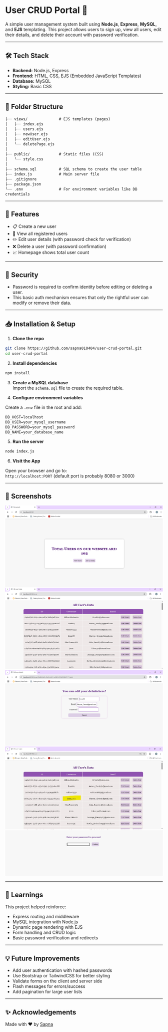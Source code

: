 # User CRUD Portal 🚀

A simple user management system built using **Node.js**, **Express**, **MySQL**, and **EJS** templating. This project allows users to sign up, view all users, edit their details, and delete their account with password verification.

---

## 🛠️ Tech Stack

- **Backend:** Node.js, Express
- **Frontend:** HTML, CSS, EJS (Embedded JavaScript Templates)
- **Database:** MySQL
- **Styling:** Basic CSS

---

## 📂 Folder Structure

```
├── views/              # EJS templates (pages)
│   ├── index.ejs
│   ├── users.ejs
│   ├── newUser.ejs
│   ├── editUser.ejs
│   └── deletePage.ejs
│
├── public/             # Static files (CSS)
│   └── style.css
│
├── schema.sql          # SQL schema to create the user table
├── index.js            # Main server file
├── .gitignore
├── package.json
└── .env                # For environment variables like DB credentials
```

---

## 🚦 Features

- 📋 Create a new user
- 👀 View all registered users
- ✏️ Edit user details (with password check for verification)
- ❌ Delete a user (with password confirmation)
- 📈 Homepage shows total user count

---

## 🔐 Security
- Password is required to confirm identity before editing or deleting a user.
- This basic auth mechanism ensures that only the rightful user can modify or remove their data.


---


## 📥 Installation & Setup

1. **Clone the repo**

```bash
git clone https://github.com/sapna010404/user-crud-portal.git
cd user-crud-portal
```

2. **Install dependencies**

```bash
npm install
```

3. **Create a MySQL database**  
Import the `schema.sql` file to create the required table.

4. **Configure environment variables**

Create a `.env` file in the root and add:

```
DB_HOST=localhost
DB_USER=your_mysql_username
DB_PASSWORD=your_mysql_password
DB_NAME=your_database_name
```

5. **Run the server**

```bash
node index.js
```

6. **Visit the App**

Open your browser and go to:  
`http://localhost:PORT` (default port is probably 8080 or 3000)

---

## 📸 Screenshots

![alt text](/assets/image.png)
![alt text](/assets/image-1.png)
![alt text](/assets/image-2.png)
![alt text](/assets/image-3.jpg)
![alt text](/assets/image-4.png)

---

## 🧠 Learnings

This project helped reinforce:

- Express routing and middleware
- MySQL integration with Node.js
- Dynamic page rendering with EJS
- Form handling and CRUD logic
- Basic password verification and redirects

---

## 💡 Future Improvements

- Add user authentication with hashed passwords
- Use Bootstrap or TailwindCSS for better styling
- Validate forms on the client and server side
- Flash messages for errors/success
- Add pagination for large user lists

---

## ✨ Acknowledgements
 
Made with ❤️ by [Sapna](https://github.com/sapna010404)